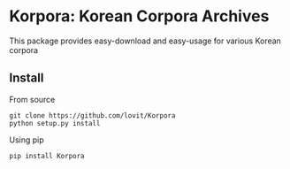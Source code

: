 # Korpora: Korean Corpora Archives

This package provides easy-download and easy-usage for various Korean corpora

## Install

From source

```
git clone https://github.com/lovit/Korpora
python setup.py install
```

Using pip

```
pip install Korpora
```
